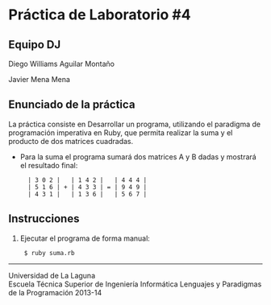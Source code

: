 Práctica de Laboratorio #4
========================== 

Equipo DJ
---------
Diego Williams Aguilar Montaño

Javier Mena Mena

Enunciado de la práctica
------------------------
La práctica consiste en Desarrollar un programa, utilizando el paradigma de programación imperativa en Ruby, que permita realizar la suma y el producto de dos matrices cuadradas.

- Para la suma el programa sumará dos matrices A y B dadas y mostrará el resultado final:

        | 3 0 2 |   | 1 4 2 |   | 4 4 4 |
        | 5 1 6 | + | 4 3 3 | = | 9 4 9 |
        | 4 3 1 |   | 1 3 6 |   | 5 6 7 |

Instrucciones
-------------

1. Ejecutar el programa de forma manual:

        $ ruby suma.rb


---

Universidad de La Laguna  
Escuela Técnica Superior de Ingeniería Informática
Lenguajes y Paradigmas de la Programación 2013-14